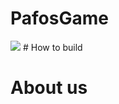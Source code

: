 # PafosGame
<img src="https://media1.giphy.com/media/xT0xezsNu80Xey8ec0/giphy.gif?cid=ecf05e47bhzurman2cvxdmzgp61tezl0uyjyqjqnupxjqz27&rid=giphy.gif&ct=g">
# How to build

# About us